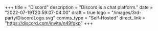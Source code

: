 +++
title = "Discord"
description = "Discord is a chat platform."
date = "2022-07-19T20:59:07-04:00"
draft = true
logo = "/images/3rd-party/DiscordLogo.svg"
comms_type = "Self-Hosted"
direct_link = "https://discord.com/invite/n49fgkp"
+++
